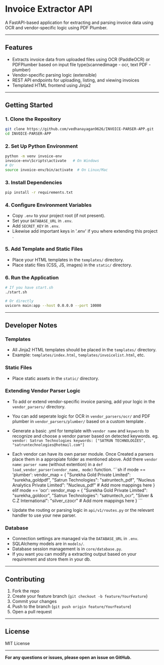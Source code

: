 # Invoice Extractor API

A FastAPI-based application for extracting and parsing invoice data using OCR and vendor-specific logic using PDF Plumber.

---

## Features

- Extracts invoice data from uploaded files using OCR (PaddleOCR) or PDFPlumber based on input file type(scannedimage - ocr, text PDF - plumber)
- Vendor-specific parsing logic (extensible)
- REST API endpoints for uploading, listing, and viewing invoices
- Templated HTML frontend using Jinja2

---

## Getting Started

### 1. **Clone the Repository**
```sh
git clone https://github.com/vedhanayagan9626/INVOICE-PARSER-APP.git
cd INVOICE-PARSER-APP
```

### 2. **Set Up Python Environment**
```sh
python -m venv invoice-env
invoice-env\Scripts\activate   # On Windows
# Or
source invoice-env/bin/activate  # On Linux/Mac
```

### 3. **Install Dependencies**
```sh
pip install -r requirements.txt
```

### 4. **Configure Environment Variables**
- Copy `.env` to your project root (if not present).
- Set your `DATABASE_URL` in `.env`.
- Add `SECRET_KEY` in `.env`.
- Likewise add important keys in '.env' if you where extending this project .
  
### 5. **Add Template and Static Files**
- Place your HTML templates in the `templates/` directory.
- Place static files (CSS, JS, images) in the `static/` directory.

### 6. **Run the Application**
```sh
# If you have start.sh
./start.sh

# Or directly
uvicorn main:app --host 0.0.0.0 --port 10000
```

---

## Developer Notes

### **Templates**
- All Jinja2 HTML templates should be placed in the `templates/` directory.
- Example: `templates/index.html`, `templates/invoicelist.html`, etc.

### **Static Files**
- Place static assets in the `static/` directory.

### **Extending Vendor Parser Logic**
- To add or extend vendor-specific invoice parsing, add your logic in the `vendor_parsers/` directory.
- You can add seperate logic for OCR in `vendor_parsers/ocr/` and PDF plumber in `vendor_parsers/plumber/` based on a custom template .
- Generate a basic .yml for template with `vendor name` and `keywords` to recognize and choose a vendor parser based on detected keywords.
  eg.  `vendor: Satrun Technologies
        keywords: ["SATRUN TECHNOLOGIES", "satruntechnologies@hotmail.com"] `
- Each vendor can have its own parser module.
  Once Created a parsers place them in a appropiate folder as mentioned above. Add there `vendor name`: `parser name` (without extention)
  in a `def load_vendor_parser(vendor_name, mode)` function.
            '``sh
            if mode == 'plumber':
                vendor_map = {
                    "Surekha Gold Private Limited": "surekha_goldpdf",
                    "Satrun Technologies": "satruntech_pdf",
                    "Nucleus Analytics Private Limited": "Nucleus_pdf"
                    # Add more mappings here
                }
            elif mode == 'ocr':
                vendor_map = {
                    "Surekha Gold Private Limited": "surekha_goldocr",
                    "Satrun Technologies": "satruntech_ocr",
                    "Silver & C.Z International": "silver_czocr"
                    # Add more mappings here
                }
           ```
  
- Update the routing or parsing logic in `api/v1/routes.py` or the relevant handler to use your new parser.

### **Database**
- Connection settings are managed via the `DATABASE_URL` in `.env`.
- SQLAlchemy models are in `models/`.
- Database session management is in `core/database.py`.
- If you want you can modify a extracting output based on your requirement and store them in your db.
---

## Contributing

1. Fork the repo
2. Create your feature branch (`git checkout -b feature/YourFeature`)
3. Commit your changes
4. Push to the branch (`git push origin feature/YourFeature`)
5. Open a pull request

---

## License

MIT License

---

**For any questions or issues, please open an issue on GitHub.**
